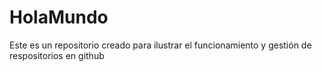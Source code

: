 # HolaMundo
Este es un repositorio creado para ilustrar el funcionamiento y gestión de respositorios en github
